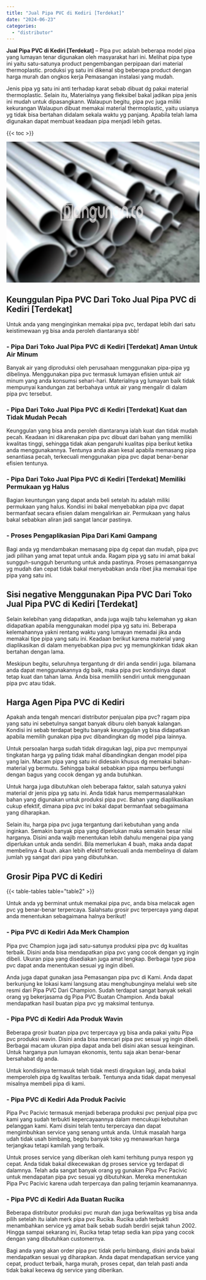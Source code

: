 ```yaml
---
title: "Jual Pipa PVC di Kediri [Terdekat]"
date: "2024-06-23"
categories: 
  - "distributor"
---
```


**Jual Pipa PVC di Kediri \[Terdekat\]** – Pipa pvc adalah beberapa model pipa yang lumayan tenar digunakan oleh masyarakat hari ini. Melihat pipa type ini yaitu satu-satunya product pengembangan perpipaan dari material thermoplastic. produksi yg satu ini dikenal sbg beberapa product dengan harga murah dan ongkos kerja Pemasangan instalasi yang mudah.

Jenis pipa yg satu ini anti terhadap karat sebab dibuat dg pakai material thermoplastic. Selain itu, Materialnya yang fleksibel bakal jadikan pipa jenis ini mudah untuk dipasangkann. Walaupun begitu, pipa pvc juga miliki kekurangan Walaupun dibuat memakai material thermoplastic, yaitu usianya yg tidak bisa bertahan didalam sekala waktu yg panjang. Apabila telah lama digunakan dapat membuat keadaan pipa menjadi lebih getas.

{{< toc >}}

![Jual Pipa PVC di Kediri [Terdekat]](/images/jaul-pipa-pvc-48.png)

## Keunggulan Pipa PVC Dari Toko Jual Pipa PVC di Kediri \[Terdekat\]

Untuk anda yang menginginkan memakai pipa pvc, terdapat lebih dari satu keistimewaan yg bisa anda peroleh diantaranya sbb!

### \- Pipa Dari Toko Jual Pipa PVC di Kediri \[Terdekat\] Aman Untuk Air Minum

Banyak air yang diproduksi oleh perusahaan menggunakan pipa-pipa yg dibelinya. Menggunakan pipa pvc termasuk lumayan efisien untuk air minum yang anda konsumsi sehari-hari. Materialnya yg lumayan baik tidak mempunyai kandungan zat berbahaya untuk air yang mengalir di dalam pipa pvc tersebut.

### \- Pipa Dari Toko Jual Pipa PVC di Kediri \[Terdekat\] Kuat dan Tidak Mudah Pecah

Keunggulan yang bisa anda peroleh diantaranya ialah kuat dan tidak mudah pecah. Keadaan ini dikarenakan pipa pvc dibuat dari bahan yang memiliki kwalitas tinggi, sehingga tidak akan pengaruhi kualitas pipa berikut ketika anda menggunakannya. Tentunya anda akan kesal apabila memasang pipa senantiasa pecah, terkecuali menggunakan pipa pvc dapat benar-benar efisien tentunya.

### \- Pipa Dari Toko Jual Pipa PVC di Kediri \[Terdekat\] Memiliki Permukaan yg Halus

Bagian keuntungan yang dapat anda beli setelah itu adalah miliki permukaan yang halus. Kondisi ini bakal menyebabkan pipa pvc dapat bermanfaat secara efisien dalam mengalirkan air. Permukaan yang halus bakal sebabkan aliran jadi sangat lancar pastinya.

### \- Proses Pengaplikasian Pipa Dari Kami Gampang

Bagi anda yg mendambakan memasang pipa dg cepat dan mudah, pipa pvc jadi pilihan yang amat tepat untuk anda. Ragam pipa yg satu ini amat bakal sungguh-sungguh beruntung untuk anda pastinya. Proses pemasangannya yg mudah dan cepat tidak bakal menyebabkan anda ribet jika memakai tipe pipa yang satu ini.

## Sisi negative Menggunakan Pipa PVC Dari Toko Jual Pipa PVC di Kediri \[Terdekat\]

Selain kelebihan yang didapatkan, anda juga wajib tahu kelemahan yg akan didapatkan apabila menggunakan model pipa yg satu ini. Beberapa kelemahannya yakni rentang waktu yang lumayan memadai jika anda memakai tipe pipa yang satu ini. Keadaan berikut karena material yang diaplikasikan di dalam menyebabkan pipa pvc yg memungkinkan tidak akan bertahan dengan lama.

Meskipun begitu, seluruhnya tergantung dr diri anda sendiri juga. bilamana anda dapat menggunakannya dg baik, maka pipa pvc kondisinya dapat tetap kuat dan tahan lama. Anda bisa memilih sendiri untuk menggunaan pipa pvc atau tidak.

## Harga Agen Pipa PVC di Kediri

Apakah anda tengah mencari distributor penjualan pipa pvc? ragam pipa yang satu ini sebetulnya sangat banyak diburu oleh banyak kalangan. Kondisi ini sebab terdapat begitu banyak keunggulan yg bisa didapatkan apabila memilih gunakan pipa pvc dibandingkan dg model pipa lainnya.

Untuk persoalan harga sudah tidak diragukan lagi, pipa pvc mempunyai tingkatan harga yg paling tidak mahal dibandingkan dengan model pipa yang lain. Macam pipa yang satu ini didesain khusus dg memakai bahan-material yg bermutu. Sehingga bakal sebabkan pipa mampu berfungsi dengan bagus yang cocok dengan yg anda butuhkan.

Untuk harga juga dibutuhkan oleh beberapa faktor, salah satunya yakni material dr jenis pipa yg satu ini. Anda tidak harus mempermasalahkan bahan yang digunakan untuk produksi pipa pvc. Bahan yang diaplikasikan cukup efektif, dimana pipa pvc ini bakal dapat bermanfaat sebagaimana yang diharapkan.

Selain itu, harga pipa pvc juga tergantung dari kebutuhan yang anda inginkan. Semakin banyak pipa yang diperlukan maka semakin besar nilai harganya. Disini anda wajib menentukan lebih dahulu mengenai pipa yang diperlukan untuk anda sendiri. Bila memerlukan 4 buah, maka anda dapat membelinya 4 buah. akan lebih efektif terkecuali anda membelinya di dalam jumlah yg sangat dari pipa yang dibutuhkan.

## Grosir Pipa PVC di Kediri

{{< table-tables table="table2" >}}

Untuk anda yg berminat untuk memakai pipa pvc, anda bisa melacak agen pvc yg benar-benar terpercaya. Salahsatu grosir pvc terpercaya yang dapat anda menentukan sebagaimana halnya berikut!

### \- Pipa PVC di Kediri Ada Merk Champion

Pipa pvc Champion juga jadi satu-satunya produksi pipa pvc dg kualitas terbaik. Disini anda bisa mendapatkan pipa pvc yang cocok dengan yg ingin dibeli. Ukuran pipa yang disediakan juga amat lengkap. Berbagai type pipa pvc dapat anda menentukan sesuai yg ingin dibeli.

Anda juga dapat gunakan jasa Pemasangan pipa pvc di Kami. Anda dapat berkunjung ke lokasi kami langsung atau menghubunginya melalui web site resmi dari Pipa PVC Dari Champion. Sudah terdapat sangat banyak sekali orang yg bekerjasama dg Pipa PVC Buatan Champion. Anda bakal mendapatkan hasil buatan pipa pvc yg maksimal tentunya.

### \- Pipa PVC di Kediri Ada Produk Wavin

Beberapa grosir buatan pipa pvc terpercaya yg bisa anda pakai yaitu Pipa pvc produksi wavin. Disini anda bisa mencari pipa pvc sesuai yg ingin dibeli. Berbagai macam ukuran pipa dapat anda beli disini akan sesuai keinginan. Untuk harganya pun lumayan ekonomis, tentu saja akan benar-benar bersahabat dg anda.

Untuk kondisinya termasuk telah tidak mesti diragukan lagi, anda bakal memperoleh pipa dg kwalitas terbaik. Tentunya anda tidak dapat menyesal misalnya membeli pipa di kami.

### \- Pipa PVC di Kediri Ada Produk Pacivic

Pipa Pvc Pacivic termasuk menjadi beberapa produksi pvc penjual pipa pvc kami yang sudah terbukti kepercayaannya dalam mencukupi kebutuhan pelanggan kami. Kami disini telah tentu terpercaya dan dapat mengimbuhkan service yang senang untuk anda. Untuk masalah harga udah tidak usah bimbang, begitu banyak toko yg menawarkan harga terjangkau tetapi kamilah yang terbaik.

Untuk proses service yang diberikan oleh kami terhitung punya respon yg cepat. Anda tidak bakal dikecewakan dg proses service yg terdapat di dalamnya. Telah ada sangat banyak orang yg gunakan Pipa Pvc Pacivic untuk mendapatan pipa pvc sesuai yg dibutuhkan. Mereka menentukan Pipa Pvc Pacivic karena udah terpercaya dan paling terjamin keamanannya.

### \- Pipa PVC di Kediri Ada Buatan Rucika

Beberapa distributor produksi pvc murah dan juga berkwalitas yg bisa anda pilih setelah itu ialah merk pipa pvc Rucika. Rucika udah terbukti menambahkan service yg amat baik sebab sudah berdiri sejak tahun 2002. Hingga sampai sekarang ini, Rucika tetap tetap sedia kan pipa yang cocok dengan yang dibutuhkan customernya.

Bagi anda yang akan order pipa pvc tidak perlu bimbang, disini anda bakal mendapatkan sesuai yg diharapkan. Anda dapat mendapatkan service yang cepat, product terbaik, harga murah, proses cepat, dan telah pasti anda tidak bakal kecewa dg service yang diberikan.
